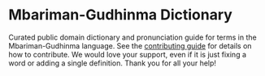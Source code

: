 
# Mbariman-Gudhinma Dictionary

Curated public domain dictionary and pronunciation guide for terms in the Mbariman-Gudhinma language. See the [contributing guide](https://github.com/drumworkteam/term/blob/make/.github/contributing.md) for details on how to contribute. We would love your support, even if it is just fixing a word or adding a single definition. Thank you for all your help!